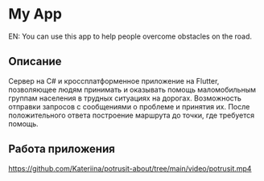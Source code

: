 # My App
EN: You can use this app to help people overcome obstacles on the road.

## Описание
Сервер на C# и кроссплатформенное приложение на Flutter, позволяющее людям принимать и оказывать помощь маломобильным группам населения в трудных ситуациях на дорогах. Возможность отправки запросов с сообщениями о проблеме и принятия их. После положительного ответа построение маршрута до точки, где требуется помощь.

## Работа приложения
https://github.com/Kateriina/potrusit-about/tree/main/video/potrusit.mp4
